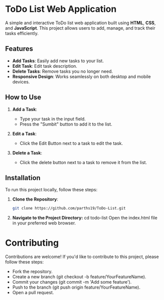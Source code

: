 # ToDo List Web Application

A simple and interactive ToDo list web application built using **HTML**, **CSS**, and **JavaScript**. This project allows users to add, manage, and track their tasks efficiently.

## Features

- **Add Tasks**: Easily add new tasks to your list.
- **Edit Task**: Edit task description.
- **Delete Tasks**: Remove tasks you no longer need.
- **Responsive Design**: Works seamlessly on both desktop and mobile devices.

## How to Use

1. **Add a Task**:
   - Type your task in the input field.
   - Press the "Sumbit" button to add it to the list.

2. **Edit a Task**:
   - Click the Edit Button next to a task to edit the task.

3. **Delete a Task**:
   - Click the delete button next to a task to remove it from the list.

## Installation

To run this project locally, follow these steps:

1. **Clone the Repository**:
   ```bash
   git clone https://github.com/parths19/ToDo-List.git

2. **Navigate to the Project Directory:**
   cd todo-list
   Open the index.html file in your preferred web browser.


# Contributing

Contributions are welcome! If you'd like to contribute to this project, please follow these steps:

- Fork the repository.
- Create a new branch (git checkout -b feature/YourFeatureName).
- Commit your changes (git commit -m 'Add some feature').
- Push to the branch (git push origin feature/YourFeatureName).
- Open a pull request.

  
